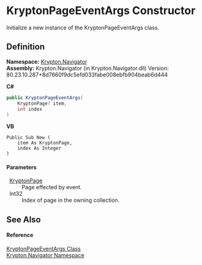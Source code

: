 # KryptonPageEventArgs Constructor


Initialize a new instance of the KryptonPageEventArgs class.



## Definition
**Namespace:** <a href="a21ac074-d119-3dc6-bd1c-d3a12c0128bc.md">Krypton.Navigator</a>  
**Assembly:** Krypton.Navigator (in Krypton.Navigator.dll) Version: 80.23.10.287+8d7660f9dc5efd033fabe008ebfb904beab6d444

**C#**
``` C#
public KryptonPageEventArgs(
	KryptonPage? item,
	int index
)
```
**VB**
``` VB
Public Sub New ( 
	item As KryptonPage,
	index As Integer
)
```



#### Parameters
<dl><dt>  <a href="6152055e-8626-d35d-405b-6d965a03471a.md">KryptonPage</a></dt><dd>Page effected by event.</dd><dt>  Int32</dt><dd>Index of page in the owning collection.</dd></dl>

## See Also


#### Reference
<a href="179bbf53-de44-174f-23b8-44c0e7dbb8ba.md">KryptonPageEventArgs Class</a>  
<a href="a21ac074-d119-3dc6-bd1c-d3a12c0128bc.md">Krypton.Navigator Namespace</a>  
